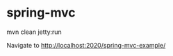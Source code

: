 spring-mvc
==========

mvn clean jetty:run

Navigate to <a href="http://localhost:2020/spring-mvc-example/">http://localhost:2020/spring-mvc-example/</a>
